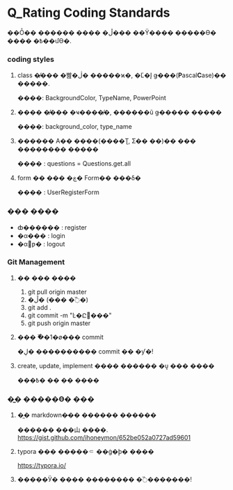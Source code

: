 # Q_Rating Coding Standards

��Ȱ�� ������ ���� �ڵ��� ��Ÿ���� �����ϴ� ���� �߿��մϴ�.



### coding styles

1. class �̸��� �빮�ڷ� �����ϰ�, �Ľ�Į ǥ���(**P**ascal**C**ase)�� �����.

   ����: BackgroundColor, TypeName, PowerPoint

2. ���� �̸��� �ҹ����̸�, ������ũ ǥ����� �����

   ����: background_color, type_name

3. ������  A�� ����(����Ʈ, Ʃ�� ��)�� ��� �������� �����

   ���� : questions = Questions.get.all
   
4. form �� ��� �ڿ� Form�� ���δ�

   ���� : UserRegisterForm



### ��� ����

- ȸ������ : register
- �α��� : login
- �α׾ƿ� : logout



### Git Management

1. �� ��� ����
   1. git pull origin master
   2. �ڵ� (��� �߰�)
   3. git add .
   4. git commit -m "Ŀ�Ը޼���"
   5. git push origin master

2. ��� �߰�1�ø��� commit

   �ڸ� ���������� commit �� �ƴ�!

3. create, update, implement ���� ������ �ܾ ��� ����

   ���߿� �� �� ����



### �̰� �����ϴ� ���

1. �̰� markdown�̶�� ������ ������

   ������ ���⼭ ����. https://gist.github.com/ihoneymon/652be052a0727ad59601

2. typora ��� �����⸦ ��ġ�ϸ� ����

   https://typora.io/

3. �����Ӱ� ���� �������� �߰����ּ���!

